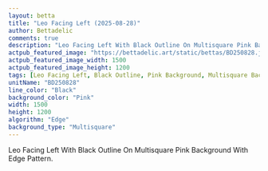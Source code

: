```yaml
---
layout: betta
title: "Leo Facing Left (2025-08-28)"
author: Bettadelic
comments: true
description: "Leo Facing Left With Black Outline On Multisquare Pink Background With Edge Pattern."
actpub_featured_image: "https://bettadelic.art/static/bettas/BD250828.jpg"
actpub_featured_image_width: 1500
actpub_featured_image_height: 1200
tags: [Leo Facing Left, Black Outline, Pink Background, Multisquare Background Pattern, Edge Pattern, August 2025]
unitName: "BD250828"
line_color: "Black"
background_color: "Pink"
width: 1500
height: 1200
algorithm: "Edge"
background_type: "Multisquare"
---
```


Leo Facing Left With Black Outline On Multisquare Pink Background With Edge Pattern.
